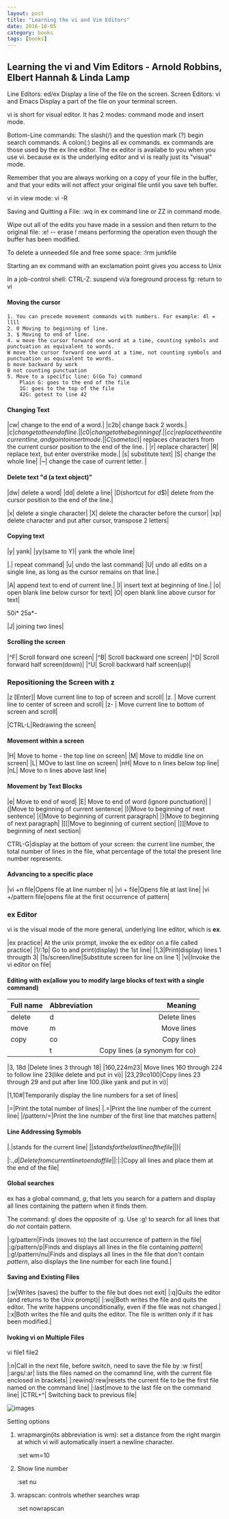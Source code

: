 ```yaml
---
layout: post
title: "Learning the vi and Vim Editors"
date: 2016-10-05
category: books
tags: [books]
---
```

Learning the vi and Vim Editors - 
Arnold Robbins, Elbert Hannah & Linda Lamp
----

Line Editors: ed/ex
    Display a line of the file on the screen. 
Screen Editors: vi and Emacs
    Display a part of the file on your terminal screen.

vi is short for visual editor. It has 2 modes: command mode and insert mode.

Bottom-Line commands:
    The slash(/) and the question mark (?) begin search commands.
    A colon(:) begins all ex commands. ex commands are those used by the ex line editor. 
The ex editor is availabe to you when you use vi. because ex is the underlying editor and vi is really
just its "visual" mode. 

Remember that you are always working on a copy of your file in the buffer, 
and that your edits will not affect your original file until you save teh buffer. 

vi in view mode:
    vi -R 

Saving and Quitting a File: :wq in ex command line or ZZ in command mode. 

Wipe out all of the edits you have made in a session and then return to the original file:
    :e!  -- erase
    ! means performing the operation even though the buffer has been modified.

To delete a unneeded file and free some space:
:!rm junkfile

Starting an ex command with an exclamation point gives you access to Unix

In a job-control shell:
    CTRL-Z: suspend vi/a foreground process
    fg: return to vi

#### Moving the cursor

    1. You can precede movement commands with numbers. For example: 4l = llll
    2. 0 Moving to beginning of line.
    3. $ Moving to end of line.
    4. w move the cursor forward one word at a time, counting symbols and punctuation as equivalent to words.
    W move the cursor forward one word at a time, not counting symbols and punctuation as equivalent to words.
    b move backward by work
    B not counting punctuation
    5. Move to a specific line: G(Go To) command
        Plain G: goes to the end of the file
        1G: goes to the top of the file
        42G: gotest to line 42

#### Changing Text

|cw| change to the end of a word.|
|c2b| change back 2 words.|
|c$| change to the end of line.|
|c0| change to the beginning of .|
|cc| replace the entire current line, and go into insert mode.|
|C(same to c$)| replaces characters from the current cursor position to the end of the line. |
|r| replace character|
|R| replace text, but enter overstrike mode.|
|s| substitute text|
|S| change the whole line|
|~| change the case of current letter. |

#### Delete text "d (a text object)"

|dw| delete a word|
|dd| delete a line|
|D(shortcut for d$)| delete from the cursor position to the end of the line.|

|x| delete a single character|
|X| delete the character before the cursor|
|xp| delete character and put after cursor, transpose 2 letters|

#### Copying text

|y| yank|
|yy(same to Y)| yank the whole line|

|.| repeat command|
|u| undo the last command|
|U| undo all edits on a single line, as long as the cursor remains on that line.|

|A| append text to end of current line.|
|I| insert text at beginning of line.|
|o| open blank line below cursor for text|
|O| open blank line above cursor for text|

50i*
25a*-

|J| joining two lines|

#### Scrolling the screen

|^F| Scroll forward one screen|
|^B| Scroll backward one screen|
|^D| Scroll forward half screen(down)|
|^U| Scroll backward half screen(up)|
 
### Repositioning the Screen with z

|z [Enter]| Move current line to top of screen and scroll|
|z.       | Move current line to center of screen and scroll|
|z-       | Move current line to bottom of screen and scroll|

|CTRL-L|Redrawing the screen|

#### Movement within a screen

|H| Move to home - the top line on screen|
|M| Move to middle line on screen|
|L| MOve to last line on screen|
|nH| Move to n lines below top line|
|nL| Move to n lines above last line|

#### Movement by Text Blocks

|e| Move to end of word|
|E| Move to end of word (ignore punctuation)|
|(|Move to beginning of current sentence|
|)|Move to beginning of next sentence|
|{|Move to beginning of current paragraph|
|}|Move to beginning of next paragraph|
|[[|Move to beginning of current section|
|]]|Move to beginning of next section|

CTRL-G|display at the bottom of your screen: the current line number, 
        the total number of lines in the file, what percentage of the total the present 
        line number represents.

#### Advancing to a specific place

|vi +n file|Opens file at line number n|
|vi + file|Opens file at last line|
|vi +/pattern file|opens file at the first occurrence of pattern|

### ex Editor 
vi is the visual mode of the more general, underlying line editor, which is **ex**.

|ex practice| At the unix prompt, invoke the ex editor on a file called practice|
|1/:1p| Go to and print(display) the 1st line|
|1,3|Print(display) lines 1 througth 3|
|1s/screen/line|Substitute screen for line on line 1|
|vi|Invoke the vi editor on file|

#### Editing with ex(allow you to modify large blocks of text with a single command)

Full name |Abbreviation |Meaning
|---|:---|---:|
|delete |d |Delete lines|
|move |m |Move lines|
|copy |co |Copy lines|
|    | t |Copy lines (a synonym for co)|


|3, 18d |Delete lines 3 through 18|
|160,224m23| Move lines 160 through 224 to follow line 23(like delete and put in vi)|
|23,29co100|Copy lines 23 through 29 and put after line 100.(like yank and put in vi)|

|1,10#|Temporarily display the line numbers for a set of lines|

|=|Print the total number of lines|
|.=|Print the line number of the current line|
|/pattern/=|Print the line number of the first line that matches pattern|

#### Line Addressing Symobls

|.|stands for the current line|
|$|stands for the last line of the file|
|%|stands for every line in the file(same as 1,$)|

|:.,$d|Delete from current line to end of file|
|:%d|Delete all the lines in a file|
|:%t$|Copy all lines and place them at the end of the file|

#### Global searches
ex has a global command, *g*, that lets you search for a pattern and display 
all lines containing the pattern when it finds them. 

The command: g! does the opposite of :g.
Use :g! to search for all lines that do *not* contain pattern.

|:g/pattern|Finds (moves to) the last occurrence of pattern in the file|
|:g/pattern/p|Finds and displays all lines in the file containing *pattern*|
|:g!/pattern/nu|Finds and displays all lines in the file that don't contain *pattern*, also displays the line number for each line found.|

#### Saving and Existing Files

|:w|Writes (saves) the buffer to the file but does not exit|
|:q|Quits the editor (and returns to the Unix prompt)|
|:wq|Both writes the file and quits the editor. The write happens unconditionally, even
    if the file was not changed.|
|:x|Both writes the file and quits the editor. The file is written only if it has been
    modified.|

#### Ivoking vi on Multiple Files

vi file1 file2

|:n|Call in the next file, before switch, need to save the file by :w first|
|:args/:ar| lists the files named on the comamnd line, with the current file enclosed in brackets|
|:rewind/:rew|resets the current file to be the first file named on the command line|
|:last|move to the last file on the command line|
|CTRL+^| Switching back to previous file|

![images](../../images/books/vi-on-Multiple-Files.png)

Setting options

1. wrapmargin(its abbreviation is wm): set a distance from the right margin at which
vi will automatically insert a newline character.

    :set wm=10

2. Show line number

    :set nu

3. wrapscan: controls whether searches wrap

    :set nowrapscan


